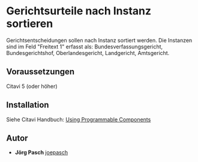 # Gerichtsurteile nach Instanz sortieren

Gerichtsentscheidungen sollen nach Instanz sortiert werden. Die Instanzen sind im Feld "Freitext 1" erfasst als: Bundesverfassungsgericht, Bundesgerichtshof, Oberlandesgericht, Landgericht, Amtsgericht.

## Voraussetzungen
Citavi 5 (oder höher)

## Installation
Siehe Citavi Handbuch: [Using Programmable Components](https://www.citavi.com/programmable_components)

## Autor

* **Jörg Pasch** [joepasch](https://github.com/joepasch)
